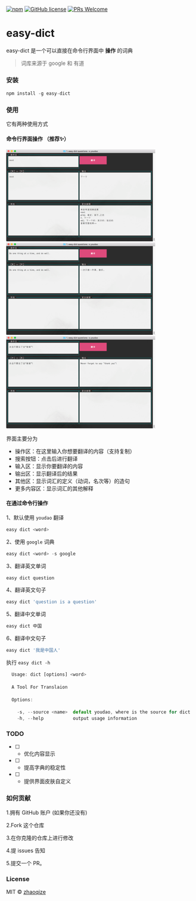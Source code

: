 [![npm](https://img.shields.io/npm/v/easy-dict.svg?style=flat)](https://github.com/zhaoqize/easy-dict)
[![GitHub license](https://img.shields.io/github/license/zhaoqize/easy-dict.svg)](https://github.com/zhaoqize/easy-dict/blob/master/LICENSE)
[![PRs Welcome](https://img.shields.io/badge/PRs-welcome-brightgreen.svg)]()
# easy-dict
easy-dict 是一个可以直接在命令行界面中 **操作** 的词典

> 词库来源于 google 和 有道


### 安装
```js
npm install -g easy-dict
```

### 使用

它有两种使用方式

#### 命令行界面操作 （推荐✨）
<img src="./lib/img/2-2.png" width="400">

<img src="./lib/img/3-3.png" width="400">

<img src="./lib/img/4-4.png" width="400">

界面主要分为
- 操作区：在这里输入你想要翻译的内容（支持复制）
- 搜索按钮：点击后进行翻译
- 输入区：显示你要翻译的内容
- 输出区：显示翻译后的结果
- 其他区：显示词汇的定义（动词，名次等）的造句
- 更多内容区：显示词汇的其他解释

#### 在通过命令行操作
1、默认使用 `youdao` 翻译
```js
easy dict <word>
```

2、使用 `google` 词典
```js
easy dict <word> -s google
```

3、翻译英文单词
```js
easy dict question
```

4、翻译英文句子
```js
easy dict 'question is a question'
```

5、翻译中文单词
```js
easy dict 中国
```

6、翻译中文句子
```js
easy dict '我是中国人'
```


执行 `easy dict -h`
```js
  Usage: dict [options] <word>

  A Tool For Translaion

  Options:

    -s, --source <name>  default youdao, where is the source for dict
    -h, --help           output usage information
```

### TODO
- [ ] - 优化内容显示
- [ ] - 提高字典的稳定性
- [ ] - 提供界面皮肤自定义

### 如何贡献
1.拥有 GitHub 账户 (如果你还没有)

2.Fork 这个仓库

3.在你克隆的仓库上进行修改

4.提 issues 告知

5.提交一个 PR。

### License

MIT © [zhaoqize]()